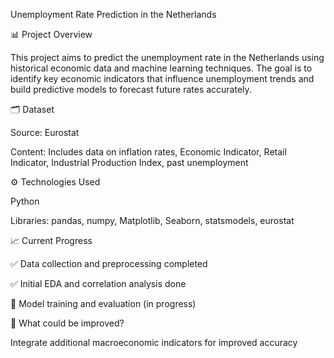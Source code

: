 Unemployment Rate Prediction in the Netherlands

📊 Project Overview

This project aims to predict the unemployment rate in the Netherlands using historical economic data and machine learning techniques. The goal is to identify key economic indicators that influence unemployment trends and build predictive models to forecast future rates accurately.


🗂️ Dataset

Source: Eurostat

Content: Includes data on inflation rates, Economic Indicator, Retail Indicator, Industrial Production Index, past unemployment 


⚙️ Technologies Used

Python

Libraries: pandas, numpy, Matplotlib, Seaborn, statsmodels, eurostat


📈 Current Progress

✅ Data collection and preprocessing completed

✅ Initial EDA and correlation analysis done

🚧 Model training and evaluation (in progress)


🤔 What could be improved?

Integrate additional macroeconomic indicators for improved accuracy




